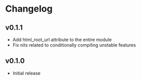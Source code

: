 # Changelog

## v0.1.1
- Add html\_root\_url attribute to the entire module
- Fix nits related to conditionally compiling unstable features

## v0.1.0
- Initial release
